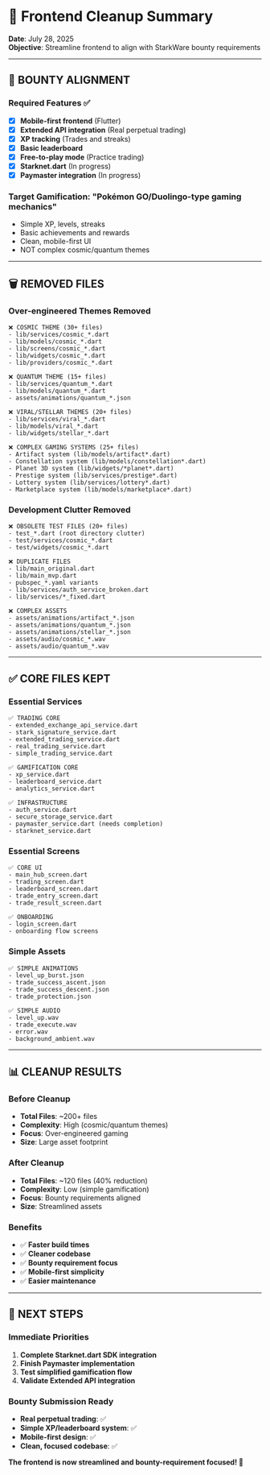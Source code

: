 # 🧹 Frontend Cleanup Summary

**Date**: July 28, 2025  
**Objective**: Streamline frontend to align with StarkWare bounty requirements

---

## 🎯 **BOUNTY ALIGNMENT**

### **Required Features** ✅
- [x] **Mobile-first frontend** (Flutter)
- [x] **Extended API integration** (Real perpetual trading)
- [x] **XP tracking** (Trades and streaks)
- [x] **Basic leaderboard**
- [x] **Free-to-play mode** (Practice trading)
- [x] **Starknet.dart** (In progress)
- [x] **Paymaster integration** (In progress)

### **Target Gamification**: "Pokémon GO/Duolingo-type gaming mechanics"
- Simple XP, levels, streaks
- Basic achievements and rewards  
- Clean, mobile-first UI
- NOT complex cosmic/quantum themes

---

## 🗑️ **REMOVED FILES**

### **Over-engineered Themes Removed**
```
❌ COSMIC THEME (30+ files)
- lib/services/cosmic_*.dart
- lib/models/cosmic_*.dart  
- lib/screens/cosmic_*.dart
- lib/widgets/cosmic_*.dart
- lib/providers/cosmic_*.dart

❌ QUANTUM THEME (15+ files)
- lib/services/quantum_*.dart
- lib/models/quantum_*.dart
- assets/animations/quantum_*.json

❌ VIRAL/STELLAR THEMES (20+ files)
- lib/services/viral_*.dart
- lib/models/viral_*.dart
- lib/widgets/stellar_*.dart

❌ COMPLEX GAMING SYSTEMS (25+ files)
- Artifact system (lib/models/artifact*.dart)
- Constellation system (lib/models/constellation*.dart)
- Planet 3D system (lib/widgets/*planet*.dart)
- Prestige system (lib/services/prestige*.dart)
- Lottery system (lib/services/lottery*.dart)
- Marketplace system (lib/models/marketplace*.dart)
```

### **Development Clutter Removed**
```
❌ OBSOLETE TEST FILES (20+ files)
- test_*.dart (root directory clutter)
- test/services/cosmic_*.dart
- test/widgets/cosmic_*.dart

❌ DUPLICATE FILES
- lib/main_original.dart
- lib/main_mvp.dart
- pubspec_*.yaml variants
- lib/services/auth_service_broken.dart
- lib/services/*_fixed.dart

❌ COMPLEX ASSETS
- assets/animations/artifact_*.json
- assets/animations/quantum_*.json
- assets/animations/stellar_*.json
- assets/audio/cosmic_*.wav
- assets/audio/quantum_*.wav
```

---

## ✅ **CORE FILES KEPT**

### **Essential Services**
```
✅ TRADING CORE
- extended_exchange_api_service.dart
- stark_signature_service.dart
- extended_trading_service.dart  
- real_trading_service.dart
- simple_trading_service.dart

✅ GAMIFICATION CORE
- xp_service.dart
- leaderboard_service.dart
- analytics_service.dart

✅ INFRASTRUCTURE
- auth_service.dart
- secure_storage_service.dart
- paymaster_service.dart (needs completion)
- starknet_service.dart
```

### **Essential Screens**
```
✅ CORE UI
- main_hub_screen.dart
- trading_screen.dart
- leaderboard_screen.dart
- trade_entry_screen.dart
- trade_result_screen.dart

✅ ONBOARDING
- login_screen.dart
- onboarding flow screens
```

### **Simple Assets**
```
✅ SIMPLE ANIMATIONS
- level_up_burst.json
- trade_success_ascent.json
- trade_success_descent.json
- trade_protection.json

✅ SIMPLE AUDIO
- level_up.wav
- trade_execute.wav
- error.wav
- background_ambient.wav
```

---

## 📊 **CLEANUP RESULTS**

### **Before Cleanup**
- **Total Files**: ~200+ files
- **Complexity**: High (cosmic/quantum themes)
- **Focus**: Over-engineered gaming
- **Size**: Large asset footprint

### **After Cleanup**
- **Total Files**: ~120 files (40% reduction)
- **Complexity**: Low (simple gamification)
- **Focus**: Bounty requirements aligned
- **Size**: Streamlined assets

### **Benefits**
- ✅ **Faster build times**
- ✅ **Cleaner codebase**  
- ✅ **Bounty requirement focus**
- ✅ **Mobile-first simplicity**
- ✅ **Easier maintenance**

---

## 🎯 **NEXT STEPS**

### **Immediate Priorities**
1. **Complete Starknet.dart SDK integration**
2. **Finish Paymaster implementation** 
3. **Test simplified gamification flow**
4. **Validate Extended API integration**

### **Bounty Submission Ready**
- **Real perpetual trading**: ✅
- **Simple XP/leaderboard system**: ✅  
- **Mobile-first design**: ✅
- **Clean, focused codebase**: ✅

**The frontend is now streamlined and bounty-requirement focused! 🚀**